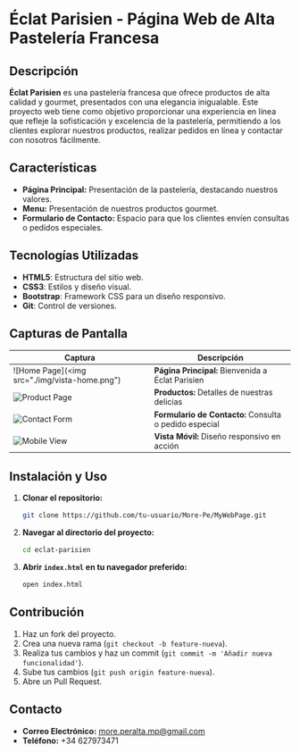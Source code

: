 # Éclat Parisien - Página Web de Alta Pastelería Francesa

## Descripción
**Éclat Parisien** es una pastelería francesa que ofrece productos de alta calidad y gourmet, presentados con una elegancia inigualable. Este proyecto web tiene como objetivo proporcionar una experiencia en línea que refleje la sofisticación y excelencia de la pastelería, permitiendo a los clientes explorar nuestros productos, realizar pedidos en línea y contactar con nosotros fácilmente.

## Características
- **Página Principal:** Presentación de la pastelería, destacando nuestros valores.
- **Menu:** Presentación de nuestros productos gourmet.
- **Formulario de Contacto:** Espacio para que los clientes envíen consultas o pedidos especiales.

## Tecnologías Utilizadas
- **HTML5**: Estructura del sitio web.
- **CSS3**: Estilos y diseño visual.
- **Bootstrap**: Framework CSS para un diseño responsivo.
- **Git**: Control de versiones.

## Capturas de Pantalla

| Captura | Descripción |
|---------|-------------|
| ![Home Page](<img src="./img/vista-home.png") | **Página Principal:** Bienvenida a Éclat Parisien |
| ![Product Page](<img src="./img/vista-menu.png">) | **Productos:** Detalles de nuestras delicias |
| ![Contact Form](<img src="./img/vista-contacto.png">) | **Formulario de Contacto:** Consulta o pedido especial |
| ![Mobile View](<img src="./img/vista-movil.png">) | **Vista Móvil:** Diseño responsivo en acción |

## Instalación y Uso
1. **Clonar el repositorio:**
    ```sh
    git clone https://github.com/tu-usuario/More-Pe/MyWebPage.git
    ```
2. **Navegar al directorio del proyecto:**
    ```sh
    cd eclat-parisien
    ```
3. **Abrir `index.html` en tu navegador preferido:**
    ```sh
    open index.html
    ```

## Contribución
1. Haz un fork del proyecto.
2. Crea una nueva rama (`git checkout -b feature-nueva`).
3. Realiza tus cambios y haz un commit (`git commit -m 'Añadir nueva funcionalidad'`).
4. Sube tus cambios (`git push origin feature-nueva`).
5. Abre un Pull Request.

## Contacto
- **Correo Electrónico:** more.peralta.mp@gmail.com
- **Teléfono:** +34 627973471
